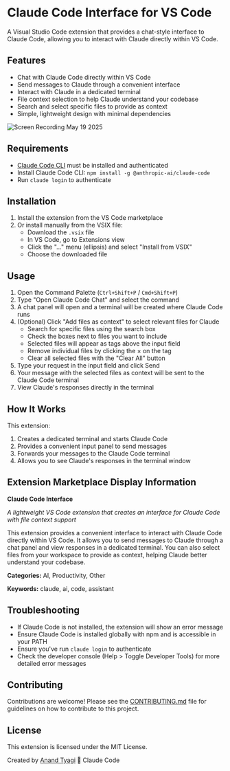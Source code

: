 # Claude Code Interface for VS Code

A Visual Studio Code extension that provides a chat-style interface to Claude Code, allowing you to interact with Claude directly within VS Code. 

## Features

- Chat with Claude Code directly within VS Code
- Send messages to Claude through a convenient interface
- Interact with Claude in a dedicated terminal
- File context selection to help Claude understand your codebase
- Search and select specific files to provide as context
- Simple, lightweight design with minimal dependencies

![Screen Recording May 19 2025](https://github.com/user-attachments/assets/a6a49cad-f845-4f08-be71-cb3b7a4eb8b2)


## Requirements

- [Claude Code CLI](https://github.com/anthropics/claude-code) must be installed and authenticated
- Install Claude Code CLI: `npm install -g @anthropic-ai/claude-code`
- Run `claude login` to authenticate

## Installation

1. Install the extension from the VS Code marketplace
2. Or install manually from the VSIX file:
   - Download the `.vsix` file
   - In VS Code, go to Extensions view
   - Click the "..." menu (ellipsis) and select "Install from VSIX"
   - Choose the downloaded file

## Usage

1. Open the Command Palette (`Ctrl+Shift+P` / `Cmd+Shift+P`)
2. Type "Open Claude Code Chat" and select the command
3. A chat panel will open and a terminal will be created where Claude Code runs
4. (Optional) Click "Add files as context" to select relevant files for Claude
   - Search for specific files using the search box
   - Check the boxes next to files you want to include
   - Selected files will appear as tags above the input field
   - Remove individual files by clicking the × on the tag
   - Clear all selected files with the "Clear All" button
5. Type your request in the input field and click Send
6. Your message with the selected files as context will be sent to the Claude Code terminal
7. View Claude's responses directly in the terminal

## How It Works

This extension:
1. Creates a dedicated terminal and starts Claude Code
2. Provides a convenient input panel to send messages
3. Forwards your messages to the Claude Code terminal
4. Allows you to see Claude's responses in the terminal window

## Extension Marketplace Display Information

**Claude Code Interface**

*A lightweight VS Code extension that creates an interface for Claude Code with file context support*

This extension provides a convenient interface to interact with Claude Code directly within VS Code. It allows you to send messages to Claude through a chat panel and view responses in a dedicated terminal. You can also select files from your workspace to provide as context, helping Claude better understand your codebase.

**Categories:** AI, Productivity, Other

**Keywords:** claude, ai, code, assistant

## Troubleshooting

- If Claude Code is not installed, the extension will show an error message
- Ensure Claude Code is installed globally with npm and is accessible in your PATH
- Ensure you've run `claude login` to authenticate
- Check the developer console (Help > Toggle Developer Tools) for more detailed error messages

## Contributing

Contributions are welcome! Please see the [CONTRIBUTING.md](CONTRIBUTING.md) file for guidelines on how to contribute to this project.

## License

This extension is licensed under the MIT License.

Created by [Anand Tyagi](https://github.com/anandtyagi) 🤝 Claude Code

